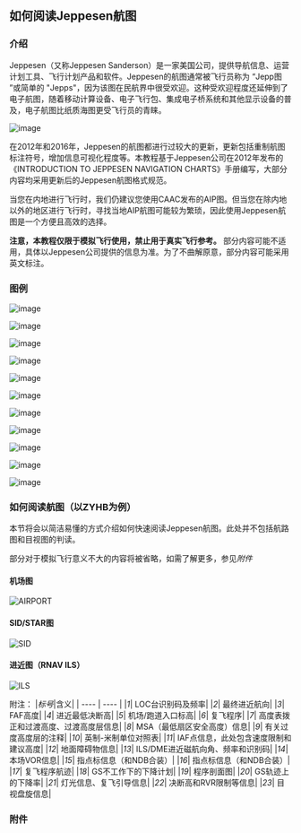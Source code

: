 ## 如何阅读Jeppesen航图

### 介绍
Jeppesen（又称Jeppesen Sanderson）是一家美国公司，提供导航信息、运营计划工具、飞行计划产品和软件。Jeppesen的航图通常被飞行员称为 “Jepp图 ”或简单的 "Jepps"，因为该图在民航界中很受欢迎。这种受欢迎程度还延伸到了电子航图，随着移动计算设备、电子飞行包、集成电子桥系统和其他显示设备的普及，电子航图比纸质海图更受飞行员的青睐。

![image](https://user-images.githubusercontent.com/101052757/165719871-5bbc7ff3-2e64-4899-b74e-ea4dbd580240.png)

在2012年和2016年，Jeppesen的航图都进行过较大的更新，更新包括重制航图标注符号，增加信息可视化程度等。本教程基于Jeppesen公司在2012年发布的《INTRODUCTION TO JEPPESEN NAVIGATION CHARTS》手册编写，大部分内容均采用更新后的Jeppesen航图格式规范。

当您在内地进行飞行时，我们仍建议您使用CAAC发布的AIP图。但当您在除内地以外的地区进行飞行时，寻找当地AIP航图可能较为繁琐，因此使用Jeppesen航图是一个方便且高效的选择。

**注意，本教程仅限于模拟飞行使用，禁止用于真实飞行参考。** 部分内容可能不适用，具体以Jeppesen公司提供的信息为准。为了不曲解原意，部分内容可能采用英文标注。

### 图例

![image](https://user-images.githubusercontent.com/101052757/165722262-a6f4afe2-9274-489a-8f53-1626394ad933.png)

![image](https://user-images.githubusercontent.com/101052757/165722327-76d680ee-6357-46f1-a76b-68f0bcd287f1.png)

![image](https://user-images.githubusercontent.com/101052757/165722455-00cd0166-838a-4a50-b458-fc3791272c4e.png)

![image](https://user-images.githubusercontent.com/101052757/165722517-8fe4456b-0222-4b68-829c-dcc0a6804166.png)

![image](https://user-images.githubusercontent.com/101052757/165722573-2fbe6f84-2046-4ba6-b985-6372891e354c.png)

![image](https://user-images.githubusercontent.com/101052757/165722610-e32091c9-c2af-4626-8bea-02ba9912f0f4.png)

![image](https://user-images.githubusercontent.com/101052757/165722891-5164f609-e976-439f-94c7-9434004d7f9c.png)

![image](https://user-images.githubusercontent.com/101052757/165722994-a38c1162-e475-4941-8b76-103922349e1c.png)

![image](https://user-images.githubusercontent.com/101052757/165723046-492c1730-3289-42f8-9f19-53e59ee411d4.png)

![image](https://user-images.githubusercontent.com/101052757/165723073-70a72501-3559-459c-acd7-3929d87038b5.png)

![image](https://user-images.githubusercontent.com/101052757/165723098-b9dea140-a3ed-402d-a171-01ed1c804b41.png)

### 如何阅读航图（以ZYHB为例）
本节将会以简洁易懂的方式介绍如何快速阅读Jeppesen航图。此处并不包括航路图和目视图的判读。

部分对于模拟飞行意义不大的内容将被省略，如需了解更多，参见*附件*

#### 机场图
![AIRPORT](https://user-images.githubusercontent.com/101052757/165740637-b9a1fdb1-dc7f-4177-b980-5097f98e6581.jpg)



#### SID/STAR图
![SID](https://user-images.githubusercontent.com/101052757/165740640-e4afeb0d-11aa-4be4-b71d-08e86444f2e5.jpg)



#### 进近图（RNAV ILS）
![ILS](https://user-images.githubusercontent.com/101052757/165740650-e9d08dc2-63f6-4ba9-beb8-2c23f0952612.jpg)



附注：
|*标号*|含义|
|  ----  | ----  |
|*1*| LOC台识别码及频率|
|*2*| 最终进近航向|
|*3*| FAF高度|
|*4*| 进近最低决断高|
|*5*| 机场/跑道入口标高|
|*6*| 复飞程序|
|*7*| 高度表拨正和过渡高度、过渡高度层信息|
|*8*| MSA（最低扇区安全高度）信息|
|*9*| 有关过度高度层的注释|
|*10*| 英制-米制单位对照表|
|*11*| IAF点信息，此处包含速度限制和建议高度|
|*12*| 地面障碍物信息|
|*13*| ILS/DME进近磁航向角、频率和识别码|
|*14*| 本场VOR信息|
|*15*| 指点标信息（和NDB合装）|
|*16*| 指点标信息（和NDB合装）|
|*17*| 复飞程序航迹|
|*18*| GS不工作下的下降计划|
|*19*| 程序剖面图|
|*20*| GS轨迹上的下降率|
|*21*| 灯光信息、复飞引导信息|
|*22*| 决断高和RVR限制等信息|
|*23*| 目视盘旋信息|

### 附件


